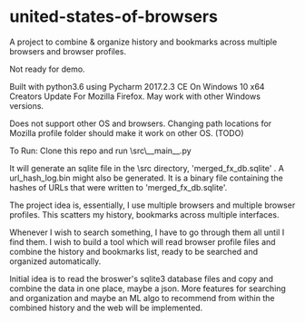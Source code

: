 # united-states-of-browsers
A project to combine &amp; organize history and bookmarks across multiple browsers and browser profiles.

Not ready for demo.

Built with python3.6
using Pycharm 2017.2.3 CE
On Windows 10 x64 Creators Update
For Mozilla Firefox.
May work with other Windows versions.

Does not support other OS and browsers.
Changing path locations for Mozilla profile folder should make it work on other OS. (TODO)

To Run:
Clone this repo and run \src\\\_\_main\_\_.py

It will generate an sqlite file in the \src directory, 'merged_fx_db.sqlite' .
A url_hash_log.bin might also be generated. It is a binary file containing the hashes of URLs that were written to 'merged_fx_db.sqlite'.


The project idea is, essentially, I use multiple browsers and multiple browser profiles. This scatters my history, bookmarks across multiple interfaces. 

Whenever I wish to search something, I have to go through them all until I find them. I wish to build a tool which will read browser profile files and combine the history and bookmarks list, ready to be searched and organized automatically.

Initial idea is to read the broswer's sqlite3 database files and copy and combine the data in one place, maybe a json. More features for searching and organization and maybe an ML algo to recommend from within the combined history and the web will be implemented.
